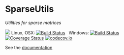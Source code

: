 # SparseUtils

*Utilities for sparse matrices*

[![](https://img.shields.io/badge/docs-latest-blue.svg)](https://jlapeyre.github.io/SparseUtils.jl/latest)
Linux, OSX: [![Build Status](https://travis-ci.org/jlapeyre/SparseUtils.jl.svg?branch=master)](https://travis-ci.org/jlapeyre/SparseUtils.jl)
&nbsp;
Windows: [![Build Status](https://ci.appveyor.com/api/projects/status/github/jlapeyre/SparseUtils.jl?branch=master&svg=true)](https://ci.appveyor.com/project/jlapeyre/sparseutils-jl)
&nbsp; &nbsp; &nbsp;
[![Coverage Status](https://coveralls.io/repos/jlapeyre/SparseUtils.jl/badge.svg?branch=master&service=github)](https://coveralls.io/github/jlapeyre/SparseUtils.jl?branch=master)
[![codecov.io](http://codecov.io/github/jlapeyre/SparseUtils.jl/coverage.svg?branch=master)](http://codecov.io/github/jlapeyre/SparseUtils.jl?branch=master)

See the [documentation](https://jlapeyre.github.io/SparseUtils.jl/latest)
